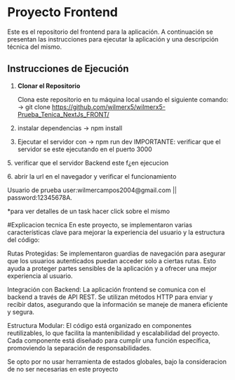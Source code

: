 # Proyecto Frontend

Este es el repositorio del frontend para la aplicación. A continuación se presentan las instrucciones para ejecutar la aplicación y una descripción técnica del mismo.

## Instrucciones de Ejecución

1. **Clonar el Repositorio**
   
   Clona este repositorio en tu máquina local usando el siguiente comando:
   -> git clone https://github.com/wilmerx5/wilmerx5-Prueba_Tenica_NextJs_FRONT/

3. instalar dependencias
   -> npm install
4. Ejecutar el servidor con
   -> npm run dev
     IMPORTANTE: verificar que el servidor se este ejecutando en el puerto 3000


<p> 5. verificar que el servidor Backend este f¿en ejecucion </p>

<p> 6. abrir la url en el navegador y verificar el funcionamiento </p>

<p> Usuario de prueba user:wilmercampos2004@gmail.com || password:12345678A. </p>

   *para ver detalles de un task hacer click sobre el mismo 

#Explicacion tecnica
En este proyecto, se implementaron varias características clave para mejorar la experiencia del usuario y la estructura del código:

Rutas Protegidas: Se implementaron guardias de navegación para asegurar que los usuarios autenticados puedan acceder solo a ciertas rutas. Esto ayuda a proteger partes sensibles de la aplicación y a ofrecer una mejor experiencia al usuario.

Integración con Backend: La aplicación frontend se comunica con el backend a través de API REST. Se utilizan métodos HTTP para enviar y recibir datos, asegurando que la información se maneje de manera eficiente y segura.

Estructura Modular: El código está organizado en componentes reutilizables, lo que facilita la mantenibilidad y escalabilidad del proyecto. Cada componente está diseñado para cumplir una función específica, promoviendo la separación de responsabilidades.

Se opto por no usar herramienta de estados globales, bajo la consideracion de no ser necesarias en este proyecto
